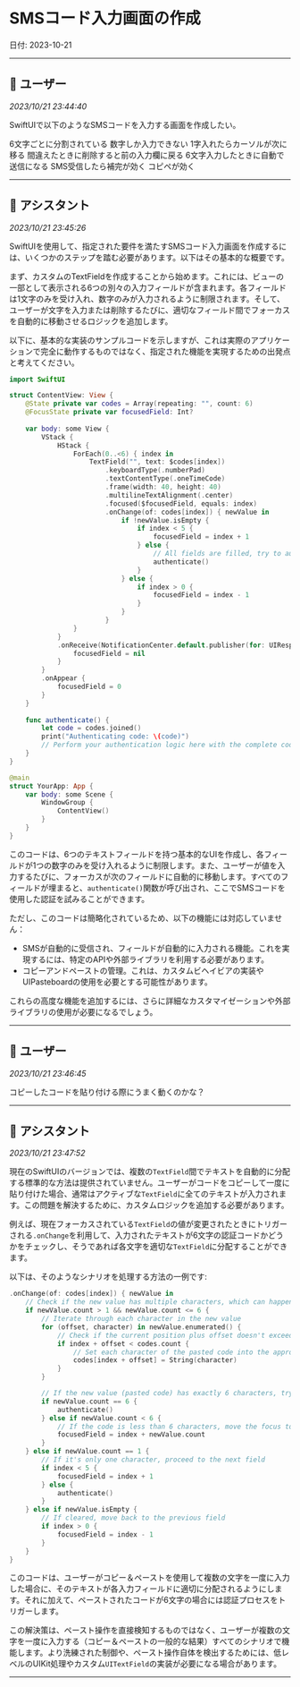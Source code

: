# SMSコード入力画面の作成

日付: 2023-10-21

---

## 👤 ユーザー
*2023/10/21 23:44:40*

SwiftUIで以下のようなSMSコードを入力する画面を作成したい。

6文字ごとに分割されている
数字しか入力できない
1字入れたらカーソルが次に移る
間違えたときに削除すると前の入力欄に戻る
6文字入力したときに自動で送信になる
SMS受信したら補完が効く
コピペが効く

---

## 🤖 アシスタント
*2023/10/21 23:45:26*

SwiftUIを使用して、指定された要件を満たすSMSコード入力画面を作成するには、いくつかのステップを踏む必要があります。以下はその基本的な概要です。

まず、カスタムのTextFieldを作成することから始めます。これには、ビューの一部として表示される6つの別々の入力フィールドが含まれます。各フィールドは1文字のみを受け入れ、数字のみが入力されるように制限されます。そして、ユーザーが文字を入力または削除するたびに、適切なフィールド間でフォーカスを自動的に移動させるロジックを追加します。

以下に、基本的な実装のサンプルコードを示しますが、これは実際のアプリケーションで完全に動作するものではなく、指定された機能を実現するための出発点と考えてください。

```swift
import SwiftUI

struct ContentView: View {
    @State private var codes = Array(repeating: "", count: 6)
    @FocusState private var focusedField: Int?
    
    var body: some View {
        VStack {
            HStack {
                ForEach(0..<6) { index in
                    TextField("", text: $codes[index])
                        .keyboardType(.numberPad)
                        .textContentType(.oneTimeCode)
                        .frame(width: 40, height: 40)
                        .multilineTextAlignment(.center)
                        .focused($focusedField, equals: index)
                        .onChange(of: codes[index]) { newValue in
                            if !newValue.isEmpty {
                                if index < 5 {
                                    focusedField = index + 1
                                } else {
                                    // All fields are filled, try to authenticate
                                    authenticate()
                                }
                            } else {
                                if index > 0 {
                                    focusedField = index - 1
                                }
                            }
                        }
                }
            }
            .onReceive(NotificationCenter.default.publisher(for: UIResponder.keyboardWillHideNotification)) { _ in
                focusedField = nil
            }
        }
        .onAppear {
            focusedField = 0
        }
    }
    
    func authenticate() {
        let code = codes.joined()
        print("Authenticating code: \(code)")
        // Perform your authentication logic here with the complete code
    }
}

@main
struct YourApp: App {
    var body: some Scene {
        WindowGroup {
            ContentView()
        }
    }
}
```

このコードは、6つのテキストフィールドを持つ基本的なUIを作成し、各フィールドが1つの数字のみを受け入れるように制限します。また、ユーザーが値を入力するたびに、フォーカスが次のフィールドに自動的に移動します。すべてのフィールドが埋まると、`authenticate()`関数が呼び出され、ここでSMSコードを使用した認証を試みることができます。

ただし、このコードは簡略化されているため、以下の機能には対応していません：
- SMSが自動的に受信され、フィールドが自動的に入力される機能。これを実現するには、特定のAPIや外部ライブラリを利用する必要があります。
- コピーアンドペーストの管理。これは、カスタムビヘイビアの実装やUIPasteboardの使用を必要とする可能性があります。

これらの高度な機能を追加するには、さらに詳細なカスタマイゼーションや外部ライブラリの使用が必要になるでしょう。

---

## 👤 ユーザー
*2023/10/21 23:46:45*

コピーしたコードを貼り付ける際にうまく動くのかな？

---

## 🤖 アシスタント
*2023/10/21 23:47:52*

現在のSwiftUIのバージョンでは、複数の`TextField`間でテキストを自動的に分配する標準的な方法は提供されていません。ユーザーがコードをコピーして一度に貼り付けた場合、通常はアクティブな`TextField`に全てのテキストが入力されます。この問題を解決するために、カスタムロジックを追加する必要があります。

例えば、現在フォーカスされている`TextField`の値が変更されたときにトリガーされる`.onChange`を利用して、入力されたテキストが6文字の認証コードかどうかをチェックし、そうであれば各文字を適切な`TextField`に分配することができます。

以下は、そのようなシナリオを処理する方法の一例です:

```swift
.onChange(of: codes[index]) { newValue in
    // Check if the new value has multiple characters, which can happen if the user pastes a code
    if newValue.count > 1 && newValue.count <= 6 {
        // Iterate through each character in the new value
        for (offset, character) in newValue.enumerated() {
            // Check if the current position plus offset doesn't exceed the codes array bounds
            if index + offset < codes.count {
                // Set each character of the pasted code into the appropriate position in the codes array
                codes[index + offset] = String(character)
            }
        }

        // If the new value (pasted code) has exactly 6 characters, try to authenticate
        if newValue.count == 6 {
            authenticate()
        } else if newValue.count < 6 {
            // If the code is less than 6 characters, move the focus to the next field
            focusedField = index + newValue.count
        }
    } else if newValue.count == 1 {
        // If it's only one character, proceed to the next field
        if index < 5 {
            focusedField = index + 1
        } else {
            authenticate()
        }
    } else if newValue.isEmpty {
        // If cleared, move back to the previous field
        if index > 0 {
            focusedField = index - 1
        }
    }
}
```

このコードは、ユーザーがコピー＆ペーストを使用して複数の文字を一度に入力した場合に、そのテキストが各入力フィールドに適切に分配されるようにします。それに加えて、ペーストされたコードが6文字の場合には認証プロセスをトリガーします。

この解決策は、ペースト操作を直接検知するものではなく、ユーザーが複数の文字を一度に入力する（コピー＆ペーストの一般的な結果）すべてのシナリオで機能します。より洗練された制御や、ペースト操作自体を検出するためには、低レベルのUIKit処理やカスタム`UITextField`の実装が必要になる場合があります。

---

